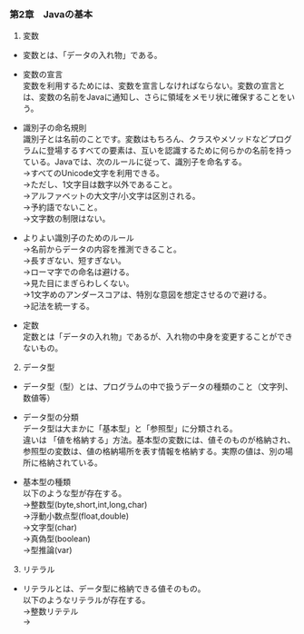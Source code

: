 
### 第2章　Javaの基本

1. 変数
* 変数とは、「データの入れ物」である。  
* 変数の宣言  
  変数を利用するためには、変数を宣言しなければならない。変数の宣言とは、変数の名前をJavaに通知し、さらに領域をメモリ状に確保することをいう。  
 
* 識別子の命名規則  
識別子とは名前のことです。変数はもちろん、クラスやメソッドなどプログラムに登場するすべての要素は、互いを認識するために何らかの名前を持っている。Javaでは、次のルールに従って、識別子を命名する。  
→すべてのUnicode文字を利用できる。  
→ただし、1文字目は数字以外であること。  
→アルファベットの大文字/小文字は区別される。  
→予約語でないこと。  
→文字数の制限はない。  
* よりよい識別子のためのルール  
→名前からデータの内容を推測できること。  
→長すぎない、短すぎない。  
→ローマ字での命名は避ける。  
→見た目にまぎらわしくない。  
→1文字めのアンダースコアは、特別な意図を想定させるので避ける。  
→記法を統一する。  
  
* 定数  
定数とは「データの入れ物」であるが、入れ物の中身を変更することができないもの。
  
2. データ型
* データ型（型）とは、プログラムの中で扱うデータの種類のこと（文字列、数値等）  

* データ型の分類  
データ型は大まかに「基本型」と「参照型」に分類される。  
違いは 「値を格納する」方法。基本型の変数には、値そのものが格納され、参照型の変数は、値の格納場所を表す情報を格納する。実際の値は、別の場所に格納されている。  
* 基本型の種類  
以下のような型が存在する。  
→整数型(byte,short,int,long,char)  
→浮動小数点型(float,double)  
→文字型(char)  
→真偽型(boolean)  
→型推論(var)  

3. リテラル
* リテラルとは、データ型に格納できる値そのもの。  
以下のようなリテラルが存在する。  
→整数リテテル  
→


